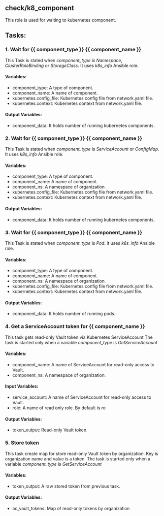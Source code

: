 ## check/k8_component
This role is used for waiting to kubernetes component.

## Tasks:
### 1. Wait for {{ component_type }} {{ component_name }}
This Task is stated when *component_type* is *Namespace*, *ClusterRoleBinding* or *StorageClass*.
It uses *k8s_info* Ansible role.

#### Variables:
 - component_type: A type of component.
 - component_name: A name of component.
 - kubernetes.config_file: Kubernetes config file from network.yaml file.
 - kubernetes.context: Kubernetes context from network.yaml file.

#### Output Variables:
 - component_data: It holds number of running kubernetes components.
 
### 2. Wait for {{ component_type }} {{ component_name }}
This Task is stated when *component_type* is *ServiceAccount* or *ConfigMap*.
It uses *k8s_info* Ansible role.

#### Variables:
 - component_type: A type of component.
 - component_name: A name of component.
 - component_ns: A namespace of organization.
 - kubernetes.config_file: Kubernetes config file from network.yaml file.
 - kubernetes.context: Kubernetes context from network.yaml file.

#### Output Variables:
 - component_data: It holds number of running kubernetes components.
 
### 3. Wait for {{ component_type }} {{ component_name }}
This Task is stated when *component_type* is *Pod*.
It uses *k8s_info* Ansible role.

#### Variables:
 - component_type: A type of component.
 - component_name: A name of component.
 - component_ns: A namespace of organization.
 - kubernetes.config_file: Kubernetes config file from network.yaml file.
 - kubernetes.context: Kubernetes context from network.yaml file.

#### Output Variables:
 - component_data: It holds number of running pods.
 
### 4. Get a ServiceAccount token for {{ component_name }}
This task gets read-only Vault token via Kubernetes ServiceAccount
The task is started only when a variable *component_type* is *GetServiceAccount* 

#### Variables:
 - component_name: A name of ServiceAccount for read-only access to Vault.
 - component_ns: A namespace of organization.
 
#### Input Variables:
 - service_account: A name of ServiceAccount for read-only access to Vault.
 - role: A name of read only role. By default is *ro*
 
#### Output Variables:
 - token_output: Read-only Vault token.

### 5. Store token
This task create map for store read-only Vault token by organization.
Key is organization name and value is a token.
The task is started only when a variable *component_type* is *GetServiceAccount*

#### Variables:
 - token_output: A raw stored token from previous task.

#### Output Variables:
 - ac_vault_tokens: Map of read-only tokens by organization 